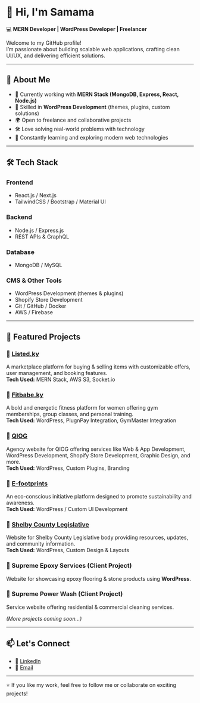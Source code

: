 # 👋 Hi, I'm Samama  

💻 **MERN Developer | WordPress Developer | Freelancer**  

Welcome to my GitHub profile!  
I’m passionate about building scalable web applications, crafting clean UI/UX, and delivering efficient solutions.  

---

## 🚀 About Me  
- 🌱 Currently working with **MERN Stack (MongoDB, Express, React, Node.js)**  
- 🎯 Skilled in **WordPress Development** (themes, plugins, custom solutions)  
- 🌍 Open to freelance and collaborative projects  
- 🛠 Love solving real-world problems with technology  
- 📖 Constantly learning and exploring modern web technologies  

---

## 🛠 Tech Stack  

### Frontend  
- React.js / Next.js  
- TailwindCSS / Bootstrap / Material UI  

### Backend  
- Node.js / Express.js  
- REST APIs & GraphQL  

### Database  
- MongoDB / MySQL  

### CMS & Other Tools  
- WordPress Development (themes & plugins)  
- Shopify Store Development  
- Git / GitHub / Docker  
- AWS / Firebase  

---

## 📌 Featured Projects  

### 🔹 [Listed.ky](https://listed.ky)  
A marketplace platform for buying & selling items with customizable offers, user management, and booking features.  
**Tech Used:** MERN Stack, AWS S3, Socket.io  

### 🔹 [Fitbabe.ky](https://fitbabe.ky)  
A bold and energetic fitness platform for women offering gym memberships, group classes, and personal training.  
**Tech Used:** WordPress, PlugnPay Integration, GymMaster Integration  

### 🔹 [QIOG](https://qiog.com/)  
Agency website for QIOG offering services like Web & App Development, WordPress Development, Shopify Store Development, Graphic Design, and more.  
**Tech Used:** WordPress, Custom Plugins, Branding  

### 🔹 [E-footprints](https://e-footprints.com/)  
An eco-conscious initiative platform designed to promote sustainability and awareness.  
**Tech Used:** WordPress / Custom UI Development  

### 🔹 [Shelby County Legislative](http://shelbylegislators.com/)  
Website for Shelby County Legislative body providing resources, updates, and community information.  
**Tech Used:** WordPress, Custom Design & Layouts 

### 🔹 Supreme Epoxy Services (Client Project)  
Website for showcasing epoxy flooring & stone products using **WordPress**.  

### 🔹 Supreme Power Wash (Client Project)  
Service website offering residential & commercial cleaning services.  

*(More projects coming soon…)*  

---

## 📫 Let's Connect
- 💼 [LinkedIn](https://www.linkedin.com/in/samamainam/)
- 📧 [Email](samamamahar@gmail.com)

---

⭐️ If you like my work, feel free to follow me or collaborate on exciting projects!  

